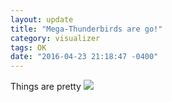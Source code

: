 ```yaml
---
layout: update
title: "Mega-Thunderbirds are go!"
category: visualizer
tags: OK
date: "2016-04-23 21:18:47 -0400"
---
```


Things are pretty ![](http://www.davidcolarusso.com/images/ivanreyes.tv_thumbnail.jpg)
